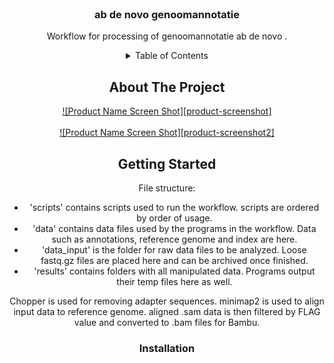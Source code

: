 
<!-- PROJECT LOGO -->
<br />
<div align="center">
  <a href="">
    <img src="">
  </a>

<h3 align="center">ab de novo genoomannotatie </h3>

  <p align="center">
    Workflow for processing of  genoomannotatie ab de novo .



<!-- TABLE OF CONTENTS -->
<details>
  <summary>Table of Contents</summary>
  <ol>
    <li>
      <a href="#about-the-project">About The Project</a>
      <ul>
        <li><a href="#built-with">Built With</a></li>
      </ul>
    </li>
    <li>
      <a href="#getting-started">Getting Started</a>
      <ul>
        <li><a href="#prerequisites">Prerequisites</a></li>
        <li><a href="#installation">Installation</a></li>
      </ul>
    </li>
    <li><a href="#usage">Usage</a></li>
    <li><a href="#roadmap">Roadmap</a></li>
    <li><a href="#contributing">Contributing</a></li>
    <li><a href="#contact">Contact</a></li>
    <li><a href="#acknowledgments">Acknowledgments</a></li>
  </ol>
</details>



<!-- ABOUT THE PROJECT -->
## About The Project

[![Product Name Screen Shot][product-screenshot]]() <br>
<br> [![Product Name Screen Shot][product-screenshot2]]()





<!-- GETTING STARTED -->
## Getting Started
File structure:

- 'scripts' contains scripts used to run the workflow.
    scripts are ordered by order of usage.
- 'data' contains data files used by the programs in the workflow.
    Data such as annotations, reference genome and index are here.
- 'data_input' is the folder for raw data files to be analyzed.
    Loose fastq.gz files are placed here and can be archived once finished.
- 'results' contains folders with all manipulated data.
    Programs output their temp files here as well.

Chopper is used for removing adapter sequences.
minimap2 is used to align input data to reference genome.
aligned .sam data is then filtered by FLAG value and converted to .bam files for Bambu.

### Installation